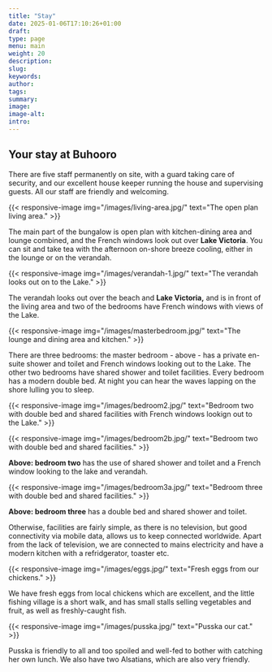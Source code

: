 ```yaml
---
title: "Stay"
date: 2025-01-06T17:10:26+01:00
draft: 
type: page
menu: main
weight: 20
description: 
slug:
keywords:
author: 
tags: 
summary:
image:
image-alt:
intro:
---
```


## Your stay at Buhooro

There are five staff permanently on site, with a guard taking care of security, and our excellent house keeper running the house and supervising guests. All our staff are friendly and welcoming. 

{{< responsive-image img="/images/living-area.jpg/" text="The open plan living area." >}}

The main part of the bungalow is open plan with kitchen-dining area and lounge combined, and the French windows look out over **Lake Victoria**. You can sit and take tea with the afternoon on-shore breeze cooling, either in the lounge or on the verandah. 

{{< responsive-image img="/images/verandah-1.jpg/" text="The verandah looks out on to the Lake." >}}

The verandah looks out over the beach and **Lake Victoria,** and is in front of the living area and two of the bedrooms have French windows with views of the Lake. 

{{< responsive-image img="/images/masterbedroom.jpg/" text="The lounge and dining area and kitchen." >}}


There are three bedrooms: the master bedroom - above - has a private en-suite shower and toilet and French windows looking out to the Lake. The other two bedrooms have shared shower and toilet facilities. Every bedroom has a modern double bed. At night you can hear the waves lapping on the shore lulling you to sleep.

{{< responsive-image img="/images/bedroom2.jpg/" text="Bedroom two with double bed and shared facilities with French windows lookign out to the Lake." >}}

{{< responsive-image img="/images/bedroom2b.jpg/" text="Bedroom two with double bed and shared facilities." >}}

**Above: bedroom two** has the use of shared shower and toilet and a French window looking to the lake and verandah. 


{{< responsive-image img="/images/bedroom3a.jpg/" text="Bedroom three with double bed and shared facilities." >}}

**Above: bedroom three** has a double bed and shared shower and toilet. 

Otherwise, facilities are fairly simple, as there is no television, but good connectivity via mobile data, allows us to keep connected worldwide. Apart from the lack of television, we are connected to mains electricity and have a modern kitchen with a refridgerator, toaster etc.  


{{< responsive-image img="/images/eggs.jpg/" text="Fresh eggs from our chickens." >}}

We have fresh eggs from local chickens which are excellent, and the little fishing village is a short walk, and has small stalls selling vegetables and fruit, as well as freshly-caught fish. 

{{< responsive-image img="/images/pusska.jpg/" text="Pusska our cat." >}}

Pusska is friendly to all and too spoiled and well-fed to bother with catching her own lunch. 
We also have two Alsatians, which are also very friendly. 


